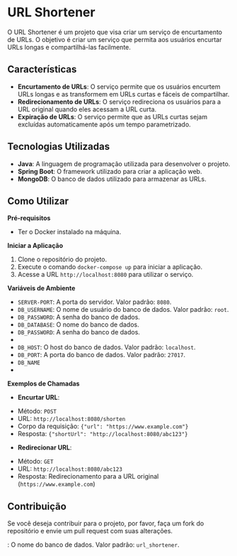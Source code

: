 # URL Shortener

O URL Shortener é um projeto que visa criar um serviço de encurtamento de URLs. O objetivo é criar um serviço que permita aos usuários encurtar URLs longas e compartilhá-las facilmente.

## Características

* **Encurtamento de URLs**: O serviço permite que os usuários encurtem URLs longas e as transformem em URLs curtas e fáceis de compartilhar.
* **Redirecionamento de URLs**: O serviço redireciona os usuários para a URL original quando eles acessam a URL curta.
* **Expiração de URLs**: O serviço permite que as URLs curtas sejam excluídas automaticamente após um tempo parametrizado.
## Tecnologias Utilizadas

* **Java**: A linguagem de programação utilizada para desenvolver o projeto.
* **Spring Boot**: O framework utilizado para criar a aplicação web.
* **MongoDB**: O banco de dados utilizado para armazenar as URLs.

## Como Utilizar

**Pré-requisitos**

* Ter o Docker instalado na máquina.

**Iniciar a Aplicação**

1. Clone o repositório do projeto.
2. Execute o comando `docker-compose up` para iniciar a aplicação.
3. Acesse a URL `http://localhost:8080` para utilizar o serviço.

**Variáveis de Ambiente**


* `SERVER-PORT`: A porta do servidor. Valor padrão: `8080`.
* `DB_USERNAME`: O nome de usuário do banco de dados. Valor padrão: `root`.
* `DB_PASSWORD`: A senha do banco de dados.
* `DB_DATABASE`: O nome do banco de dados.
* `DB_PASSWORD`: A senha do banco de dados.
*
* `DB_HOST`: O host do banco de dados. Valor padrão: `localhost`.
* `DB_PORT`: A porta do banco de dados. Valor padrão: `27017`.
* `DB_NAME`
* 
**Exemplos de Chamadas**

* **Encurtar URL**:
+ Método: `POST`
+ URL: `http://localhost:8080/shorten`
+ Corpo da requisição: `{"url": "https://www.example.com"}`
+ Resposta: `{"shortUrl": "http://localhost:8080/abc123"}`
* **Redirecionar URL**:
+ Método: `GET`
+ URL: `http://localhost:8080/abc123`
+ Resposta: Redirecionamento para a URL original (`https://www.example.com`)

## Contribuição

Se você deseja contribuir para o projeto, por favor, faça um fork do repositório e envie um pull request com suas alterações.

: O nome do banco de dados. Valor padrão: `url_shortener`.